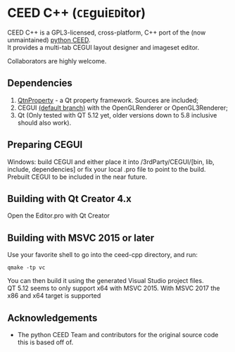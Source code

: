 CEED C++ (`CE`gui`ED`itor)
===========


CEED C++ is a GPL3-licensed, cross-platform, C++ port of the (now unmaintained) [python CEED](https://bitbucket.org/cegui/ceed/).  
It provides a multi-tab CEGUI layout designer and imageset editor.

Collaborators are highly welcome.


Dependencies
-------------
1. [QtnProperty](https://github.com/lexxmark/QtnProperty) - a Qt property framework. Sources are included;
2. CEGUI [(default branch)](https://bitbucket.org/cegui/cegui/src/default/) with the OpenGLRenderer or OpenGL3Renderer;
3. Qt (Only tested with QT 5.12 yet, older versions down to 5.8 inclusive should also work).

Preparing CEGUI
-------------
Windows: build CEGUI and either place it into /3rdParty/CEGUI/\[bin, lib, include, dependencies\] or fix your local .pro file to point to the build. Prebuilt CEGUI to be included in the near future.


Building with Qt Creator 4.x
-------------
Open the Editor.pro with Qt Creator


Building with MSVC 2015 or later
-------------
Use your favorite shell to go into the ceed-cpp directory, and run:

```
qmake -tp vc
```

You can then build it using the generated Visual Studio project files.  
QT 5.12 seems to only support x64 with MSVC 2015. With MSVC 2017 the x86 and x64 target is supported

  

Acknowledgements
----------------

- The python CEED Team and contributors for the original source code this is based off of.
